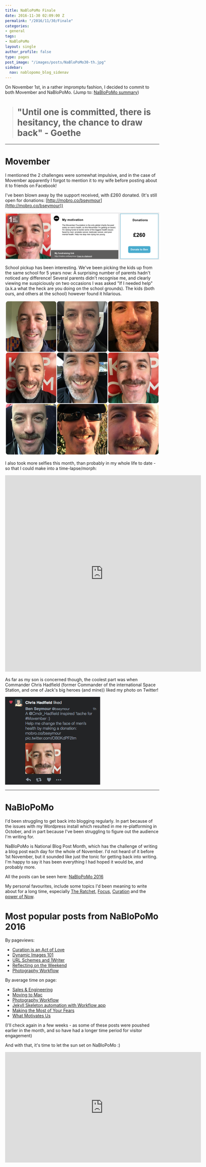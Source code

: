 ```yaml
---
title: NaBloPoMo Finale
date: 2016-11-30 02:09:00 Z
permalink: "/2016/11/30/Finale"
categories:
- general
tags:
- NaBloPoMo
layout: single
author_profile: false
type: pages
post_image: "/images/posts/NaBloPoMo30-th.jpg"
sidebar:
  nav: nablopomo_blog_sidenav
---
```


On November 1st, in a rather impromptu fashion, I decided to commit to both Movember and NaBloPoMo. (Jump to: [NaBloPoMo summary](#nablopomo))

> # "Until one is committed, there is hesitancy, the chance to draw back" - Goethe

---

# Movember
I mentioned the 2 challenges were somewhat impulsive, and in the case of Movember apparently I forgot to mention it to my wife before posting about it to friends on Facebook!

I've been blown away by the support received, with £260 donated. (It's still open for donations: [http://mobro.co/bseymour](http://mobro.co/bseymour))

![Movember](/images/posts/NaBloPoMo30-movember.png)


School pickup has been interesting. We've been picking the kids up from the same school for 5 years now: A surprising number of parents hadn't noticed any difference! Several parents didn't recognise me, and clearly viewing me suspiciously on two occasions I was asked "If I needed help" (a.k.a what the heck are you doing on the school grounds).
The kids (both ours, and others at the school) however found it hilarious.

![Movember Collage](/images/posts/NaBloPoMo30-movember-collage.jpg)

I also took more selfies this month, than probably in my whole life to date - so that I could make into a time-lapse/morph:
<iframe src="https://player.vimeo.com/video/193713845?title=0&byline=0&portrait=0" width="640" height="640" frameborder="0" webkitallowfullscreen mozallowfullscreen allowfullscreen></iframe>


As far as my son is concerned though, the coolest part was when Commander Chris Hadfield (former Commander of the international Space Station, and one of Jack's big heroes (and mine)) liked my photo on Twitter!

![Commander Hadfield - twitter like](/images/posts/NaBloPoMo30-twitter.png)


---

# <a name="nablopomo">NaBloPoMo</a>
I'd been struggling to get back into blogging regularly. In part because of the issues with my Wordpress install which resulted in me re-platforming in October, and in part because I've been struggling to figure out the audience I'm writing for.

NaBloPoMo is National Blog Post Month, which has the challenge of writing a blog post each day for the whole of November. I'd not heard of it before 1st November, but it sounded like just the tonic for getting back into writing. I'm happy to say it has been everything I had hoped it would be, and probably more.

All the posts can be seen here: [NaBloPoMo 2016](/nablopomo/)

My personal favourites, include some topics I'd been meaning to write about for a long time, especially [The Ratchet](/2016/11/23/The-Ratchet), [Focus](/2016/11/20/Focus), [Curation](/2016/11/17/Curation) and the [power of Now](/2016/11/29/Live-Fully-Now).

# Most popular posts from NaBloPoMo 2016

By pageviews:

* [Curation is an Act of Love](/2016/11/17/Curation)
* [Dynamic Images 101](/2016/11/10/Dynamic-Images-101)
* [URL Schemes and 1Writer](/2016/11/06/URL-Schemes-and-1Writer---Jekyll-workflow)
* [Reflecting on the Weekend](/2016/11/12/Reflecting-On-The-Weekend)
* [Photography Workflow](/2016/11/18/Photography-Workflow)

By average time on page:

* [Sales & Engineering](/2016/11/27/Sales)
* [Moving to Mac](/2016/11/25/Moving-To-Mac)
* [Photography Workflow](/2016/11/18/Photography-Workflow)
* [Jekyll Skeleton automation with Workflow app](/2016/11/05/Jekyll-Markdown-Skeleton-automation-with-Workflow-App)
* [Making the Most of Your Fears](/2016/11/16/Making-the-most-of-your-fears)
* [What Motivates Us](/2016/11/22/Motivation)

(I'll check again in a few weeks - as some of these posts were poushed earlier in the month, and so have had a longer time period for visitor engagement)


And with that, it's time to let the sun set on NaBloPoMo :)

<iframe src="https://player.vimeo.com/video/193567768?title=0&byline=0&portrait=0" width="640" height="360" frameborder="0" webkitallowfullscreen mozallowfullscreen allowfullscreen></iframe>
